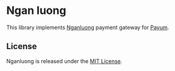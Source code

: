 # Ngan luong

This library implements [Nganluong](http://www.nganluong.vn/) payment gateway for [Payum](http://payum.org).

## License

Nganluong is released under the [MIT License](LICENSE).

